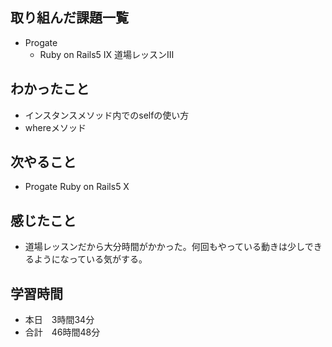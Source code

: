 ## 取り組んだ課題一覧
- Progate
  - Ruby on Rails5 Ⅸ 道場レッスンⅢ
## わかったこと
- インスタンスメソッド内でのselfの使い方
- whereメソッド
## 次やること
- Progate Ruby on Rails5 Ⅹ
## 感じたこと
- 道場レッスンだから大分時間がかかった。何回もやっている動きは少しできるようになっている気がする。
## 学習時間
- 本日　3時間34分
- 合計　46時間48分
